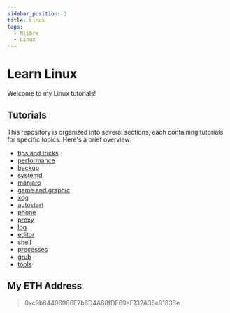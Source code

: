 ```yaml
---
sidebar_position: 3
title: Linux
tags:
  - Mlibre
  - Linux
---
```


# Learn Linux

Welcome to my Linux tutorials!

## Tutorials

This repository is organized into several sections, each containing tutorials for specific topics. Here's a brief overview:

* [tips and tricks](./tips%20and%20tricks.md)
* [performance](./performance.md)
* [backup](./backup.md)
* [systemd](./systemd.md)
* [manjaro](./manjaro.md)
* [game and graphic](./game%20and%20graphic.md)
* [xdg](./xdg.md)
* [autostart](./autostart.md)
* [phone](./phone.md)
* [proxy](./proxy.md)
* [log](./log.md)
* [editor](./editor.md)
* [shell](./shell.md)
* [processes](./processes.md)
* [grub](./grub.md)
* [tools](./tools.md)

## My ETH Address

> 0xc9b64496986E7b6D4A68fDF69eF132A35e91838e
